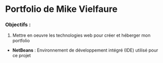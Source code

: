 # Portfolio de Mike Vielfaure

### Objectifs :

1. Mettre en oeuvre les technologies web pour créer et héberger mon portfolio



  - **NetBeans** : Environnement de développement intégré (IDE) utilisé pour ce projet

